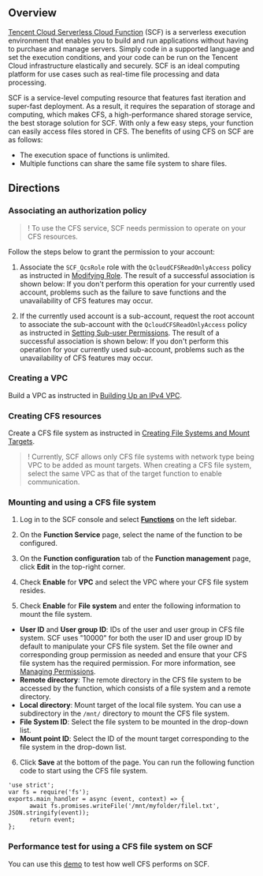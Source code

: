 ## Overview

[Tencent Cloud Serverless Cloud Function](https://www.tencentcloud.com/products/scf) (SCF) is a serverless execution environment that enables you to build and run applications without having to purchase and manage servers. Simply code in a supported language and set the execution conditions, and your code can be run on the Tencent Cloud infrastructure elastically and securely. SCF is an ideal computing platform for use cases such as real-time file processing and data processing.

SCF is a service-level computing resource that features fast iteration and super-fast deployment. As a result, it requires the separation of storage and computing, which makes CFS, a high-performance shared storage service, the best storage solution for SCF. With only a few easy steps, your function can easily access files stored in CFS. The benefits of using CFS on SCF are as follows:

- The execution space of functions is unlimited.
- Multiple functions can share the same file system to share files.

## Directions

### Associating an authorization policy

>! To use the CFS service, SCF needs permission to operate on your CFS resources.
>

Follow the steps below to grant the permission to your account:

1. Associate the `SCF_QcsRole` role with the `QcloudCFSReadOnlyAccess` policy as instructed in [Modifying Role](https://intl.cloud.tencent.com/document/product/598/19389). The result of a successful association is shown below:
If you don't perform this operation for your currently used account, problems such as the failure to save functions and the unavailability of CFS features may occur.

2. If the currently used account is a sub-account, request the root account to associate the sub-account with the `QcloudCFSReadOnlyAccess` policy as instructed in [Setting Sub-user Permissions](https://intl.cloud.tencent.com/document/product/598/32650). The result of a successful association is shown below:
If you don't perform this operation for your currently used sub-account, problems such as the unavailability of CFS features may occur.



### Creating a VPC

Build a VPC as instructed in [Building Up an IPv4 VPC](https://intl.cloud.tencent.com/document/product/215/31891).

### Creating CFS resources

Create a CFS file system as instructed in [Creating File Systems and Mount Targets](https://intl.cloud.tencent.com/document/product/582/9132).

>! Currently, SCF allows only CFS file systems with network type being VPC to be added as mount targets. When creating a CFS file system, select the same VPC as that of the target function to enable communication.
>

### Mounting and using a CFS file system

1. Log in to the SCF console and select **[Functions](https://console.cloud.tencent.com/scf/list)** on the left sidebar.
2. On the **Function Service** page, select the name of the function to be configured.
3. On the **Function configuration** tab of the **Function management** page, click **Edit** in the top-right corner.
4. Check **Enable** for **VPC** and select the VPC where your CFS file system resides.

5. Check **Enable** for **File system** and enter the following information to mount the file system.

 - **User ID** and **User group ID**: IDs of the user and user group in CFS file system. SCF uses "10000" for both the user ID and user group ID by default to manipulate your CFS file system. Set the file owner and corresponding group permission as needed and ensure that your CFS file system has the required permission. For more information, see [Managing Permissions](https://intl.cloud.tencent.com/document/product/582/10951).
 - **Remote directory**: The remote directory in the CFS file system to be accessed by the function, which consists of a file system and a remote directory.
 -  **Local directory**: Mount target of the local file system. You can use a subdirectory in the `/mnt/` directory to mount the CFS file system.
 -  **File System ID**: Select the file system to be mounted in the drop-down list.
 -  **Mount point ID**: Select the ID of the mount target corresponding to the file system in the drop-down list.
6. Click **Save** at the bottom of the page.
You can run the following function code to start using the CFS file system.
```
'use strict';
var fs = require('fs');
exports.main_handler = async (event, context) => {
      await fs.promises.writeFile('/mnt/myfolder/filel.txt', JSON.stringify(event)); 
      return event;
};
```


### Performance test for using a CFS file system on SCF

You can use this [demo](https://github.com/tencentyun/scf_cfs_demo) to test how well CFS performs on SCF.

